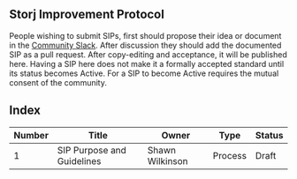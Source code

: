 ## Storj Improvement Protocol
People wishing to submit SIPs, first should propose their idea or document in the [Community Slack](https://storj.io/community.html). After discussion they should add the documented SIP as a pull request. After copy-editing and acceptance, it will be published here. Having a SIP here does not make it a formally accepted standard until its status becomes Active. For a SIP to become Active requires the mutual consent of the community.

## Index
| Number | Title                      | Owner           | Type    | Status |
|--------|----------------------------|-----------------|---------|--------|
| 1      | SIP Purpose and Guidelines | Shawn Wilkinson | Process | Draft  |
